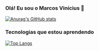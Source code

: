 ### Olá! Eu sou o Marcos Vinícius 🤙 

[![Anurag's GitHub stats](https://github-readme-stats.vercel.app/api?username=MarcosViniSil&theme=transparent&show_icons=true)](https://github.com/MarcosViniSil/github-readme-stats)

### Tecnologias que estou aprendendo

[![Top Langs](https://github-readme-stats.vercel.app/api/top-langs/?username=MarcosViniSil&langs_count=7&theme=transparent&hide_progress=true)](https://github.com/MarcosViniSil/github-readme-stats)

